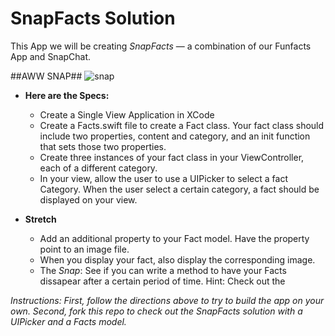 # SnapFacts Solution

This App we will be creating *SnapFacts* — a combination of our Funfacts App and SnapChat.

##AWW SNAP##
![snap](http://i.giphy.com/rNAzrokXXIeR2.gif)


+ **Here are the Specs:**
  * Create a Single View Application in XCode
  * Create a Facts.swift file to create a Fact class.  Your fact class should include two properties, content and        category, and an init function that sets those two properties.
  * Create three instances of your fact class in your ViewController, each of a different category.
  * In your view, allow the user to use a UIPicker to select a fact Category.  When the user select a certain category, a fact should be displayed on your view.  
  
+ **Stretch**
  * Add an additional property to your Fact model.  Have the property point to an image file.
  * When you display your fact, also display the corresponding image.
  * The *Snap*: See if you can write a method to have your Facts dissapear after a certain period of time.  Hint:        Check out the
 

*Instructions: First, follow the directions above to try to build the app on your own.  Second, fork this repo to check out the SnapFacts solution with a UIPicker and a Facts model.* 


